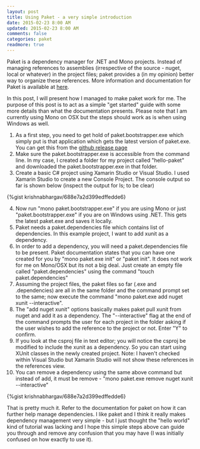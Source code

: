 ```yaml
---           
layout: post
title: Using Paket - a very simple introduction
date: 2015-02-23 8:00 AM
updated: 2015-02-23 8:00 AM
comments: false
categories: paket
readmore: true
---
```


Paket is a dependency manager for .NET and Mono projects. Instead of managing references to assemblies (irrespective of the source - nuget, local or whatever) in the project files; paket provides a (in my opinion) better way to organize these references. More information and documentation for Paket is available at [here](http://fsprojects.github.io/Paket/).

In this post, I will present how I managed to make paket work for me. The purpose of this post is to act as a simple "get started" guide with some more details than what the documentation presents. Please note that I am currently using Mono on OSX but the steps should work as is when using Windows as well.

1. As a first step, you need to get hold of paket.bootstrapper.exe which simply put is that application which gets the latest version of paket.exe. You can get this from the [github release page](https://github.com/fsprojects/Paket/releases/)
2. Make sure the paket.bootstrapper.exe is accessible from the command line. In my case, I created a folder for my project called "hello-paket" and downloaded the paket.bootstrapper.exe in that folder.
3. Create a basic C# project using Xamarin Studio or Visual Studio. I used Xamarin Studio to create a new Console Project. The console output so far is shown below (inspect the output for ls; to be clear)

{%gist krishnabhargav/688e7a2d399edffedde6}

4. Now run "mono paket.bootstrapper.exe" if you are using Mono or just "paket.bootstrapper.exe" if you are on Windows using .NET. This gets the latest paket.exe and saves it locally.
5. Paket needs a paket.dependencies file which contains list of dependencies. In this example project, I want to add xunit as a dependency.
6. In order to add a dependency, you will need a paket.dependencies file to be present. Paket documentation states that you can have one created for you by "mono paket.exe init" or "paket init". It does not work for me on Mono/OSX but its not a big deal. Just create an empty file called "paket.dependencies" using the command "touch paket.dependencies"
7. Assuming the project files, the paket files so far (.exe and .dependencies) are all in the same folder and the command prompt set to the same; now execute the command "mono paket.exe add nuget xunit --interactive". 
8. The "add nuget xunit" options basically makes paket pull xunit from nuget and add it as a dependency. The "--interactive" flag at the end of the command prompts the user for each project in the folder asking if the user wishes to add the reference to the project or not. Enter "Y" to confirm.
9. If you look at the csproj file in text editor; you will notice the csproj be modified to include the xunit as a dependency. So you can start using XUnit classes in the newly created project. Note: I haven't checked within Visual Studio but Xamarin Studio will not show these references in the references view.
10. You can remove a dependency using the same above command but instead of add, it must be remove - "mono paket.exe remove nuget xunit --interactive"

{%gist krishnabhargav/688e7a2d399edffedde6}

That is pretty much it. Refer to the documentation for paket on how it can further help manage dependencies. I like paket and I think it really makes dependency management very simple - but I just thought the "hello world" kind of tutorial was lacking and I hope this simple steps above can guide you through and remove any confusion that you may have (I was initially confused on how exactly to use it).